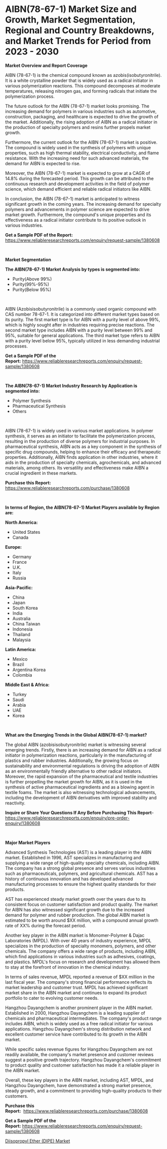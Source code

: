 <p><h1>AIBN(78-67-1) Market Size and Growth, Market Segmentation, Regional and Country Breakdowns, and Market Trends for Period from 2023 -  2030</h1></p><p><strong>Market Overview and Report Coverage</strong></p>
<p><p>AIBN (78-67-1) is the chemical compound known as azobis(isobutyronitrile). It is a white crystalline powder that is widely used as a radical initiator in various polymerization reactions. This compound decomposes at moderate temperatures, releasing nitrogen gas, and forming radicals that initiate the polymerization process.</p><p>The future outlook for the AIBN (78-67-1) market looks promising. The increasing demand for polymers in various industries such as automotive, construction, packaging, and healthcare is expected to drive the growth of the market. Additionally, the rising adoption of AIBN as a radical initiator in the production of specialty polymers and resins further propels market growth.</p><p>Furthermore, the current outlook for the AIBN (78-67-1) market is positive. The compound is widely used in the synthesis of polymers with unique properties, such as high thermal stability, electrical conductivity, and flame resistance. With the increasing need for such advanced materials, the demand for AIBN is expected to rise.</p><p>Moreover, the AIBN (78-67-1) market is expected to grow at a CAGR of 14.8% during the forecasted period. This growth can be attributed to the continuous research and development activities in the field of polymer science, which demand efficient and reliable radical initiators like AIBN.</p><p>In conclusion, the AIBN (78-67-1) market is anticipated to witness significant growth in the coming years. The increasing demand for specialty polymers and advancements in polymer science are expected to drive market growth. Furthermore, the compound's unique properties and its effectiveness as a radical initiator contribute to its positive outlook in various industries.</p></p>
<p><strong>Get a Sample PDF of the Report:</strong> <a href="https://www.reliableresearchreports.com/enquiry/request-sample/1380608">https://www.reliableresearchreports.com/enquiry/request-sample/1380608</a></p>
<p>&nbsp;</p>
<p><strong>Market Segmentation</strong></p>
<p><strong>The AIBN(78-67-1) Market Analysis by types is segmented into:</strong></p>
<p><ul><li>Purity(Above 99%)</li><li>Purity(99%-95%)</li><li>Purity(Below 95%)</li></ul></p>
<p>&nbsp;</p>
<p><p>AIBN (Azobisisobutyronitrile) is a commonly used organic compound with CAS number 78-67-1. It is categorized into different market types based on its purity. The first market type is for AIBN with a purity level of above 99%, which is highly sought after in industries requiring precise reactions. The second market type includes AIBN with a purity level between 99% and 95%, suitable for general applications. The third market type refers to AIBN with a purity level below 95%, typically utilized in less demanding industrial processes.</p></p>
<p><strong>Get a Sample PDF of the Report:</strong>&nbsp;<a href="https://www.reliableresearchreports.com/enquiry/request-sample/1380608">https://www.reliableresearchreports.com/enquiry/request-sample/1380608</a></p>
<p>&nbsp;</p>
<p><strong>The AIBN(78-67-1) Market Industry Research by Application is segmented into:</strong></p>
<p><ul><li>Polymer Synthesis</li><li>Pharmaceutical Synthesis</li><li>Others</li></ul></p>
<p>&nbsp;</p>
<p><p>AIBN (78-67-1) is widely used in various market applications. In polymer synthesis, it serves as an initiator to facilitate the polymerization process, resulting in the production of diverse polymers for industrial purposes. In pharmaceutical synthesis, AIBN acts as a key component in the synthesis of specific drug compounds, helping to enhance their efficacy and therapeutic properties. Additionally, AIBN finds application in other industries, where it aids in the production of specialty chemicals, agrochemicals, and advanced materials, among others. Its versatility and effectiveness make AIBN a crucial ingredient in these markets.</p></p>
<p><strong>Purchase this Report:</strong>&nbsp; <a href="https://www.reliableresearchreports.com/purchase/1380608">https://www.reliableresearchreports.com/purchase/1380608</a></p>
<p>&nbsp;</p>
<p><strong>In terms of Region, the AIBN(78-67-1) Market Players available by Region are:</strong></p>
<p>
    <p> <strong> North America: </strong>
        <ul>
            <li>United States</li>
            <li>Canada</li>
        </ul>
        </p> 
    <p> <strong> Europe: </strong>
        <ul>
            <li>Germany</li>
            <li>France</li>
            <li>U.K.</li>
            <li>Italy</li>
            <li>Russia</li>
        </ul>
        </p> 
    <p> <strong> Asia-Pacific: </strong>
        <ul>
            <li>China</li>
            <li>Japan</li>
            <li>South Korea</li>
            <li>India</li>
            <li>Australia</li>
            <li>China Taiwan</li>
            <li>Indonesia</li>
            <li>Thailand</li>
            <li>Malaysia</li>
        </ul>
        </p> 
    <p> <strong> Latin America: </strong>
        <ul>
            <li>Mexico</li>
            <li>Brazil</li>
            <li>Argentina Korea</li>
            <li>Colombia</li>
        </ul>
        </p> 
    <p> <strong> Middle East & Africa: </strong>
        <ul>
            <li>Turkey</li>
            <li>Saudi</li>
            <li>Arabia</li>
            <li>UAE</li>
            <li>Korea</li>
        </ul>
    </p>
    </p>
<p>&nbsp;</p>
<p><strong>What are the Emerging Trends in the Global AIBN(78-67-1) market?</strong></p>
<p><p>The global AIBN (azobisisobutyronitrile) market is witnessing several emerging trends. Firstly, there is an increasing demand for AIBN as a radical initiator in polymerization reactions, particularly in the manufacturing of plastics and rubber industries. Additionally, the growing focus on sustainability and environmental regulations is driving the adoption of AIBN as an environmentally friendly alternative to other radical initiators. Moreover, the rapid expansion of the pharmaceutical and textile industries is further propelling the market growth for AIBN, as it is used in the synthesis of active pharmaceutical ingredients and as a blowing agent in textile foams. The market is also witnessing technological advancements, including the development of AIBN derivatives with improved stability and reactivity.</p></p>
<p><strong>Inquire or Share Your Questions If Any Before Purchasing This Report</strong>- <a href="https://www.reliableresearchreports.com/enquiry/pre-order-enquiry/1380608">https://www.reliableresearchreports.com/enquiry/pre-order-enquiry/1380608</a></p>
<p>&nbsp;</p>
<p><strong>Major Market Players</strong></p>
<p><p>Advanced Synthesis Technologies (AST) is a leading player in the AIBN market. Established in 1996, AST specializes in manufacturing and supplying a wide range of high-quality specialty chemicals, including AIBN. The company has a strong global presence and serves various industries such as pharmaceuticals, polymers, and agricultural chemicals. AST has a history of continuous innovation and has developed advanced manufacturing processes to ensure the highest quality standards for their products.</p><p>AST has experienced steady market growth over the years due to its consistent focus on customer satisfaction and product quality. The market for AIBN has also witnessed significant growth due to the increased demand for polymer and rubber production. The global AIBN market is estimated to be worth around $XX million, with a compound annual growth rate of XX% during the forecast period.</p><p>Another key player in the AIBN market is Monomer-Polymer & Dajac Laboratories (MPDL). With over 40 years of industry experience, MPDL specializes in the production of specialty monomers, polymers, and other chemicals. The company offers a wide range of products, including AIBN, which find applications in various industries such as adhesives, coatings, and plastics. MPDL's focus on research and development has allowed them to stay at the forefront of innovation in the chemical industry.</p><p>In terms of sales revenue, MPDL reported a revenue of $XX million in the last fiscal year. The company's strong financial performance reflects its market leadership and customer trust. MPDL has achieved significant market share in the AIBN market and continues to expand its product portfolio to cater to evolving customer needs.</p><p>Hangzhou Dayangchem is another prominent player in the AIBN market. Established in 2000, Hangzhou Dayangchem is a leading supplier of chemicals and pharmaceutical intermediates. The company's product range includes AIBN, which is widely used as a free radical initiator for various applications. Hangzhou Dayangchem's strong distribution network and excellent customer service have contributed to its growth in the AIBN market.</p><p>While specific sales revenue figures for Hangzhou Dayangchem are not readily available, the company's market presence and customer reviews suggest a positive growth trajectory. Hangzhou Dayangchem's commitment to product quality and customer satisfaction has made it a reliable player in the AIBN market.</p><p>Overall, these key players in the AIBN market, including AST, MPDL, and Hangzhou Dayangchem, have demonstrated a strong market presence, steady growth, and a commitment to providing high-quality products to their customers.</p></p>
<p><strong>Purchase this Report:</strong>&nbsp;&nbsp;<a href="https://www.reliableresearchreports.com/purchase/1380608">https://www.reliableresearchreports.com/purchase/1380608</a></p>
<p></p>
<p><strong>Get a Sample PDF of the Report:</strong>&nbsp;<a href="https://www.reliableresearchreports.com/enquiry/request-sample/1380608">https://www.reliableresearchreports.com/enquiry/request-sample/1380608</a></p>
<p><p><a href="https://github.com/RoccoManning/Market-Research-Report-List-2/blob/main/diisopropyl-ether-dipe-market.md">Diisopropyl Ether (DIPE) Market</a></p></p>